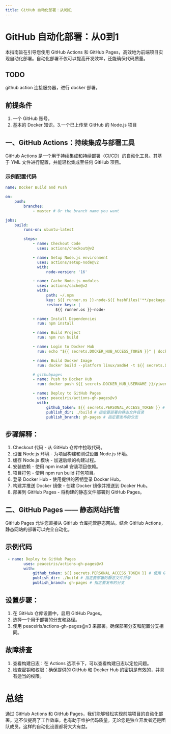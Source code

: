 ```yaml
---
title: GitHub 自动化部署：从0到1
---
```


# GitHub 自动化部署：从0到1

本指南旨在引导您使用 GitHub Actions 和 GitHub Pages，高效地为前端项目实现自动化部署。自动化部署不仅可以提高开发效率，还能确保代码质量。

## TODO

github action 连接服务器，进行 docker 部署。

## 前提条件

1. 一个 GitHub 账号。
2. 基本的 Docker 知识。3.一个已上传至 GitHub 的 Node.js 项目

## 一、GitHub Actions：持续集成与部署工具

GitHub Actions 是一个用于持续集成和持续部署（CI/CD）的自动化工具。其基于 YML 文件进行配置，并能轻松集成至任何 GitHub 项目。

### 示例配置代码

```yml title=".github/workflows/docker-build.yml"
name: Docker Build and Push

on:
    push:
        branches:
            - master # Or the branch name you want

jobs:
    build:
        runs-on: ubuntu-latest

        steps:
            - name: Checkout Code
              uses: actions/checkout@v2

            - name: Setup Node.js environment
              uses: actions/setup-node@v2
              with:
                  node-version: '16'

            - name: Cache Node.js modules
              uses: actions/cache@v2
              with:
                  path: ~/.npm
                  key: ${{ runner.os }}-node-${{ hashFiles('**/package-lock.json') }}
                  restore-keys: |
                      ${{ runner.os }}-node-

            - name: Install Dependencies
              run: npm install

            - name: Build Project
              run: npm run build

            - name: Login to Docker Hub
              run: echo "${{ secrets.DOCKER_HUB_ACCESS_TOKEN }}" | docker login -u "${{ secrets.DOCKER_HUB_USERNAME }}" --password-stdin

            - name: Build Docker Image
              run: docker build --platform linux/amd64 -t ${{ secrets.DOCKER_HUB_USERNAME }}/yiwen-blog-website:latest .

            # githubpages
            - name: Push to Docker Hub
              run: docker push ${{ secrets.DOCKER_HUB_USERNAME }}/yiwen-blog-website:latest

            - name: Deploy to GitHub Pages
              uses: peaceiris/actions-gh-pages@v3
              with:
                  github_token: ${{ secrets.PERSONAL_ACCESS_TOKEN }} # 使用 GitHub Token 授权
                  publish_dir: ./build # 指定要部署的静态文件目录
                  publish_branch: gh-pages # 指定要发布的分支
```

## 步骤解释：

1. Checkout 代码 - 从 GitHub 仓库中拉取代码。
2. 设置 Node.js 环境 - 为项目构建和测试设置 Node.js 环境。
3. 缓存 Node.js 模块 - 加速后续的构建过程。
4. 安装依赖 - 使用 npm install 安装项目依赖。
5. 项目打包 - 使用 npm run build 打包项目。
6. 登录 Docker Hub - 使用提供的密钥登录 Docker Hub。
7. 构建并推送 Docker 镜像 - 创建 Docker 镜像并推送到 Docker Hub。
8. 部署到 GitHub Pages - 将构建的静态文件部署到 GitHub Pages。

## 二、GitHub Pages —— 静态网站托管

GitHub Pages 允许您直接从 GitHub 仓库托管静态网站。结合 GitHub Actions，静态网站的部署可以完全自动化。

## 示例代码

```yml
 - name: Deploy to GitHub Pages
        uses: peaceiris/actions-gh-pages@v3
        with:
            github_token: ${{ secrets.PERSONAL_ACCESS_TOKEN }} # 使用 GitHub Token 授权
            publish_dir: ./build # 指定要部署的静态文件目录
            publish_branch: gh-pages # 指定要发布的分支
```

## 设置步骤：

1. 在 GitHub 仓库设置中，启用 GitHub Pages。
2. 选择一个用于部署的分支和路径。
3. 使用 peaceiris/actions-gh-pages@v3 来部署。确保部署分支和配置分支相同。

## 故障排查

1. 查看构建日志：在 Actions 选项卡下，可以查看构建日志以定位问题。
2. 检查密钥和权限：确保提供的 GitHub 和 Docker Hub 的密钥是有效的，并具有适当的权限。

# 总结

通过 GitHub Actions 和 GitHub Pages，我们能够轻松实现前端项目的自动化部署。这不仅提高了工作效率，也有助于维护代码质量。无论您是独立开发者还是团队成员，这样的自动化设置都将大大有益。
